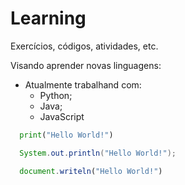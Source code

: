 # Learning
Exercícios, códigos, atividades, etc.

Visando aprender novas linguagens:
- Atualmente trabalhand com:
  - Python;
  - Java;
  - JavaScript
```python
  print("Hello World!")
```

```java
  System.out.println("Hello World!");
```
```javaScript
  document.writeln("Hello World!")
```

